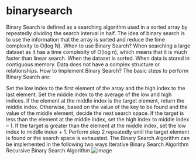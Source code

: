 # binarysearch
 Binary Search is defined as a searching algorithm used in a sorted array by repeatedly dividing the search interval in half. The idea of binary search is to use the information that the array is sorted and reduce the time complexity to O(log N). 
 When to use Binary Search?
When searching a large dataset as it has a time complexity of O(log n), which means that it is much faster than linear search.
When the dataset is sorted.
When data is stored in contiguous memory.
Data does not have a complex structure or relationships.
How to Implement Binary Search?
The basic steps to perform Binary Search are:

Set the low index to the first element of the array and the high index to the last element.
Set the middle index to the average of the low and high indices.
If the element at the middle index is the target element, return the middle index.
Otherwise, based on the value of the key to be found and the value of the middle element, decide the next search space.
If the target is less than the element at the middle index, set the high index to middle index – 1.
If the target is greater than the element at the middle index, set the low index to middle index + 1.
Perform step 2 repeatedly until the target element is found or the search space is exhausted.
The Binary Search Algorithm can be implemented in the following two ways
Iterative Binary Search Algorithm
Recursive Binary Search Algorithm
![image](https://user-images.githubusercontent.com/125429673/234377663-d9f5886b-0355-47a7-a0bf-4d6adcaf573c.png)
